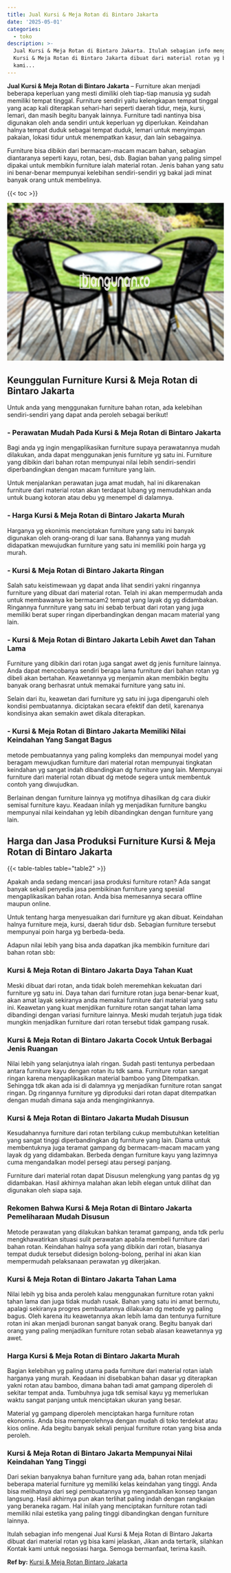 ```yaml
---
title: Jual Kursi & Meja Rotan di Bintaro Jakarta
date: '2025-05-01'
categories:
  - toko
description: >-
  Jual Kursi & Meja Rotan di Bintaro Jakarta. Itulah sebagian info mengenai Jual
  Kursi & Meja Rotan di Bintaro Jakarta dibuat dari material rotan yg bisa
  kami...
---
```


**Jual Kursi & Meja Rotan di Bintaro Jakarta** – Furniture akan menjadi beberapa keperluan yang mesti dimiliki oleh tiap-tiap manusia yg sudah memiliki tempat tinggal. Furniture sendiri yaitu kelengkapan tempat tinggal yang acap kali diterapkan sehari-hari seperti daerah tidur, meja, kursi, lemari, dan masih begitu banyak lainnya. Furniture tadi nantinya bisa digunakan oleh anda sendiri untuk keperluan yg diperlukan. Keindahan halnya tempat duduk sebagai tempat duduk, lemari untuk menyimpan pakaian, lokasi tidur untuk menempatkan kasur, dan lain sebagainya.

Furniture bisa dibikin dari bermacam-macam macam bahan, sebagian diantaranya seperti kayu, rotan, besi, dsb. Bagian bahan yang paling simpel dipakai untuk membikin furniture ialah material rotan. Jenis bahan yang satu ini benar-benar mempunyai kelebihan sendiri-sendiri yg bakal jadi minat banyak orang untuk membelinya.

{{< toc >}}

![Jual Kursi & Meja Rotan di Bintaro Jakarta](/images/kursi-meja-rotan-murah36.png)

## Keunggulan Furniture Kursi & Meja Rotan di Bintaro Jakarta

Untuk anda yang menggunakan furniture bahan rotan, ada kelebihan sendiri-sendiri yang dapat anda peroleh sebagai berikut!

### \- Perawatan Mudah Pada Kursi & Meja Rotan di Bintaro Jakarta

Bagi anda yg ingin mengaplikasikan furniture supaya perawatannya mudah dilakukan, anda dapat menggunakan jenis furniture yg satu ini. Furniture yang dibikin dari bahan rotan mempunyai nilai lebih sendiri-sendiri diperbandingkan dengan macam furniture yang lain.

Untuk menjalankan perawatan juga amat mudah, hal ini dikarenakan furniture dari material rotan akan terdapat lubang yg memudahkan anda untuk buang kotoran atau debu yg menempel di dalamnya.

### \- Harga Kursi & Meja Rotan di Bintaro Jakarta Murah

Harganya yg ekonimis menciptakan furniture yang satu ini banyak digunakan oleh orang-orang di luar sana. Bahannya yang mudah didapatkan mewujudkan furniture yang satu ini memiliki poin harga yg murah.

### \- Kursi & Meja Rotan di Bintaro Jakarta Ringan

Salah satu keistimewaan yg dapat anda lihat sendiri yakni ringannya furniture yang dibuat dari material rotan. Telah ini akan mempermudah anda untuk membawanya ke bermacam2 tempat yang layak dg yg didambakan. Ringannya funrniture yang satu ini sebab terbuat dari rotan yang juga memiliki berat super ringan diperbandingkan dengan macam material yang lain.

### \- Kursi & Meja Rotan di Bintaro Jakarta Lebih Awet dan Tahan Lama

Furniture yang dibikin dari rotan juga sangat awet dg jenis furniture lainnya. Anda dapat mencobanya sendiri berapa lama furniture dari bahan rotan yg dibeli akan bertahan. Keawetannya yg menjamin akan membikin begitu banyak orang berhasrat untuk memakai furniture yang satu ini.

Selain dari itu, keawetan dari furniture yg satu ini juga dipengaruhi oleh kondisi pembuatannya. diciptakan secara efektif dan detil, karenanya kondisinya akan semakin awet dikala diterapkan.

### \- Kursi & Meja Rotan di Bintaro Jakarta Memiliki Nilai Keindahan Yang Sangat Bagus

metode pembuatannya yang paling kompleks dan mempunyai model yang beragam mewujudkan furniture dari material rotan mempunyai tingkatan keindahan yg sangat indah dibandingkan dg furniture yang lain. Mempunyai furniture dari material rotan dibuat dg metode segera untuk membentuk contoh yang diwujudkan.

Berlainan dengan furniture lainnya yg motifnya dihasilkan dg cara diukir semisal furniture kayu. Keadaan inilah yg menjadikan furniture bangku mempunyai nilai keindahan yg lebih dibandingkan dengan furniture yang lain.

## Harga dan Jasa Produksi Furniture Kursi & Meja Rotan di Bintaro Jakarta

{{< table-tables table="table2" >}}

Apakah anda sedang mencari jasa produksi furniture rotan? Ada sangat banyak sekali penyedia jasa pembikinan furniture yang spesial mengaplikasikan bahan rotan. Anda bisa memesannya secara offline maupun online.

Untuk tentang harga menyesuaikan dari furniture yg akan dibuat. Keindahan halnya furniture meja, kursi, daerah tidur dsb. Sebagian furniture tersebut mempunyai poin harga yg berbeda-beda.

Adapun nilai lebih yang bisa anda dapatkan jika membikin furniture dari bahan rotan sbb:

### Kursi & Meja Rotan di Bintaro Jakarta Daya Tahan Kuat

Meski dibuat dari rotan, anda tidak boleh meremehkan kekuatan dari furniture yg satu ini. Daya tahan dari furniture rotan juga benar-benar kuat, akan amat layak sekiranya anda memakai furniture dari material yang satu ini. Keawetan yang kuat menjdikan furniture rotan sangat tahan lama dibandingi dengan variasi furniture lainnya. Meski mudah terjatuh juga tidak mungkin menjadikan furniture dari rotan tersebut tidak gampang rusak.

### Kursi & Meja Rotan di Bintaro Jakarta Cocok Untuk Berbagai Jenis Ruangan

Nilai lebih yang selanjutnya ialah ringan. Sudah pasti tentunya perbedaan antara furniture kayu dengan rotan itu tdk sama. Furniture rotan sangat ringan karena mengaplikasikan material bamboo yang Ditempatkan. Sehingga tdk akan ada isi di dalamnya yg menjadikan furniture rotan sangat ringan. Dg ringannya furniture yg diproduksi dari rotan dapat ditempatkan dengan mudah dimana saja anda menginginkannya.

### Kursi & Meja Rotan di Bintaro Jakarta Mudah Disusun

Kesudahannya furniture dari rotan terbilang cukup membutuhkan ketelitian yang sangat tinggi diperbandingkan dg furniture yang lain. Diama untuk membentuknya juga teramat gampang dg bermacam-macam macam yang layak dg yang didambakan. Berbeda dengan furniture kayu yang lazimnya cuma mengandalkan model persegi atau persegi panjang.

Furniture dari material rotan dapat Disusun melengkung yang pantas dg yg didambakan. Hasil akhirnya malahan akan lebih elegan untuk dilihat dan digunakan oleh siapa saja.

### Rekomen Bahwa Kursi & Meja Rotan di Bintaro Jakarta Pemeliharaan Mudah Disusun

Metode perawatan yang dilakukan bahkan teramat gampang, anda tdk perlu mengkhawatirkan situasi sulit perawatan apabila membeli furniture dari bahan rotan. Keindahan halnya sofa yang dibikin dari rotan, biasanya tempat duduk tersebut didesign bolong-bolong, perihal ini akan kian mempermudah pelaksanaan perawatan yg dikerjakan.

### Kursi & Meja Rotan di Bintaro Jakarta Tahan Lama

Nilai lebih yg bisa anda peroleh kalau menggunakan furniture rotan yakni tahan lama dan juga tidak mudah rusak. Bahan yang satu ini amat bermutu, apalagi sekiranya progres pembuatannya dilakukan dg metode yg paling bagus. Oleh karena itu keawetannya akan lebih lama dan tentunya furniture rotan ini akan menjadi buronan sangat banyak orang. Begitu banyak dari orang yang paling menjadikan furniture rotan sebab alasan keawetannya yg awet.

### Harga Kursi & Meja Rotan di Bintaro Jakarta Murah

Bagian kelebihan yg paling utama pada furniture dari material rotan ialah harganya yang murah. Keadaan ini disebabkan bahan dasar yg diterapkan yakni rotan atau bamboo, dimana bahan tadi amat gampang diperoleh di sekitar tempat anda. Tumbuhnya juga tdk semisal kayu yg memerlukan waktu sangat panjang untuk menciptakan ukuran yang besar.

Material yg gampang diperoleh menciptakan harga furniture rotan ekonomis. Anda bisa memperolehnya dengan mudah di toko terdekat atau kios online. Ada begitu banyak sekali penjual furniture rotan yang bisa anda peroleh.

### Kursi & Meja Rotan di Bintaro Jakarta Mempunyai Nilai Keindahan Yang Tinggi

Dari sekian banyaknya bahan furniture yang ada, bahan rotan menjadi beberapa material furniture yg memiliki kelas keindahan yang tinggi. Anda bisa melihatnya dari segi pembuatannya yg mengandalkan konsep tangan langsung. Hasil akhirnya pun akan terlihat paling indah dengan rangkaian yang beraneka ragam. Hal inilah yang menciptakan furniture rotan tadi memiliki nilai estetika yang paling tinggi dibandingkan dengan furniture lainnya.

Itulah sebagian info mengenai Jual Kursi & Meja Rotan di Bintaro Jakarta dibuat dari material rotan yg bisa kami jelaskan, Jikan anda tertarik, silahkan Kontak kami untuk negosiasi harga. Semoga bermanfaat, terima kasih.

**Ref by:** [Kursi & Meja Rotan Bintaro Jakarta](https://id.wikipedia.org/wiki/Kursi)
